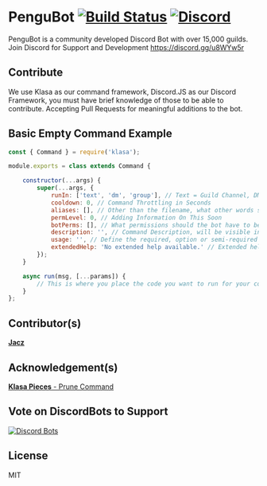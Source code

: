 # PenguBot [![Build Status](https://travis-ci.org/AdityaTD/PenguBot.svg?branch=master)](https://travis-ci.org/AdityaTD/PenguBot) [![Discord](https://discordapp.com/api/guilds/303195322514014210/embed.png)](https://discord.gg/u8WYw5r)
PenguBot is a community developed Discord Bot with over 15,000 guilds.
Join Discord for Support and Development https://discord.gg/u8WYw5r

## Contribute
We use Klasa as our command framework, Discord.JS as our Discord Framework, you must have brief knowledge of those to be able to contribute. Accepting Pull Requests for meaningful additions to the bot.

## Basic Empty Command Example
```js
const { Command } = require('klasa');

module.exports = class extends Command {

    constructor(...args) {
        super(...args, {
            runIn: ['text', 'dm', 'group'], // Text = Guild Channel, DM = DM Channel and Group = Group Channel (For Selfbots)
            cooldown: 0, // Command Throttling in Seconds
            aliases: [], // Other than the filename, what other words should trigger the command
            permLevel: 0, // Adding Information On This Soon
            botPerms: [], // What permissions should the bot have to be able to use this command.
            description: '', // Command Description, will be visible in help command and website.
            usage: '', // Define the required, option or semi-required arguments here.
            extendedHelp: 'No extended help available.' // Extended help on how to use the command.
        });
    }

    async run(msg, [...params]) {
        // This is where you place the code you want to run for your command
    }
};
```

## Contributor(s)
[**Jacz**](https://github.com/MrJacz)

## Acknowledgement(s)
[**Klasa Pieces** - Prune Command](https://github.com/dirigeants/klasa-pieces/)

## Vote on DiscordBots to Support
[![Discord Bots](https://discordbots.org/api/widget/303181184718995457.svg)](https://discordbots.org/bot/303181184718995457/vote)

## License
MIT